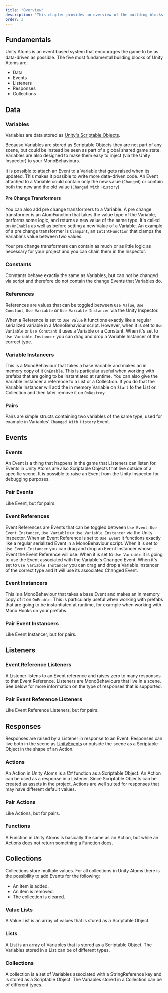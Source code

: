 ```yaml
---
title: "Overview"
description: "This chapter provides an overview of the building blocks and concepts of Unity Atoms. This knowledge helps you better understand a new way of thinking about data and state in your project."
order: 3
---
```


Fundamentals
------------

Unity Atoms is an event based system that encourages the game to be as data-driven as possible. The five most fundamental building blocks of Unity Atoms are:

*   Data
*   Events
*   Listeners
*   Responses
*   Collections

Data
----

### Variables

Variables are data stored as [Unity's Scriptable Objects](https://docs.unity3d.com/Manual/class-ScriptableObject.html).

Because Variables are stored as Scriptable Objects they are not part of any scene, but could be instead be seen as part of a global shared game state. Variables are also designed to make them easy to inject (via the Unity Inspector) to your MonoBehaviours.

It is possible to attach an Event to a Variable that gets raised when its updated. This makes it possible to write more data-driven code. An Event attached to a Variable could contain only the new value (`Changed`) or contain both the new and the old value (`Changed With History`)

#### Pre Change Transformers

You can also add pre change transformers to a Variable. A pre change transformer is an AtomFunction that takes the value type of the Variable, performs some logic, and returns a new value of the same type. It's called on `OnEnable` as well as before setting a new Value of a Variable. An example of a pre change transformer is `ClampInt`, an `IntIntFunction` that clamps the Variable's value between two values.

Your pre change transformers can contain as much or as little logic as necessary for your project and you can chain them in the Inspector.

### Constants

Constants behave exactly the same as Variables, but can not be changed via script and therefore do not contain the change Events that Variables do.

### References

References are values that can be toggled between `Use Value`, `Use Constant`, `Use Variable` or `Use Variable Instancer` via the Unity Inspector.

When a Reference is set to `Use Value` it functions exactly like a regular serialized variable in a MonoBehaviour script. However, when it is set to `Use Variable` or `Use Constant` it uses a Variable or a Constant. When it's set to `Use Variable Instancer` you can drag and drop a Variable Instancer of the correct type.

### Variable Instancers

This is a MonoBehaviour that takes a base Variable and makes an in memory copy of it `OnEnable`. This is particular useful when working with prefabs that are going to be instantiated at runtime. You can also give the Variable Instancer a reference to a List or a Collection. If you do that the Variable Instancer will add the in memory Variable on `Start` to the List or Collection and then later remove it on `OnDestroy`.

### Pairs

Pairs are simple structs containing two variables of the same type, used for example in Variables' `Changed With History` Event.

Events
------

### Events

An Event is a thing that happens in the game that Listeners can listen for. Events in Unity Atoms are also Scriptable Objects that live outside of a specific scene. It is possible to raise an Event from the Unity Inspector for debugging purposes.

### Pair Events

Like Event, but for pairs.

### Event References

Event References are Events that can be toggled between `Use Event`, `Use Event Instancer`, `Use Variable` or `Use Variable Instancer` via the Unity Inspector. When an Event Reference is set to `Use Event` it functions exactly like a regular serialized Event in a MonoBehaviour script. When it is set to `Use Event Instancer` you can drag and drop an Event Instancer whose Event the Event Reference will use. When it is set to `Use Variable` it is going to use the Event associated with the Variable's Changed Event. When it's set to `Use Variable Instancer` you can drag and drop a Variable Instancer of the correct type and it will use its associated Changed Event.

### Event Instancers

This is a MonoBehaviour that takes a base Event and makes an in memory copy of it on `OnEnable`. This is particularly useful when working with prefabs that are going to be instantiated at runtime, for example when working with Mono Hooks on your prefabs.

### Pair Event Instancers

Like Event Instancer, but for pairs.

Listeners
---------

### Event Reference Listeners

A Listener listens to an Event reference and raises zero to many responses to that Event Reference. Listeners are MonoBehaviours that live in a scene. See below for more information on the type of responses that is supported.

### Pair Event Reference Listeners

Like Event Reference Listeners, but for pairs.

Responses
---------

Responses are raised by a Listener in response to an Event. Responses can live both in the scene as [UnityEvents](https://docs.unity3d.com/ScriptReference/Events.UnityEvent.html) or outside the scene as a Scriptable Object in the shape of an Action.

### Actions

An Action in Unity Atoms is a C# function as a Scriptable Object. An Action can be used as a response in a Listener. Since Scriptable Objects can be created as assets in the project, Actions are well suited for responses that may have different default values.

### Pair Actions

Like Actions, but for pairs.

### Functions

A Function in Unity Atoms is basically the same as an Action, but while an Actions does not return something a Function does.

Collections
-----------

Collections store multiple values. For all collections in Unity Atoms there is the possibility to add Events for the following:

*   An item is added.
*   An item is removed.
*   The collection is cleared.

### Value Lists

A Value List is an array of values that is stored as a Scriptable Object.

### Lists

A List is an array of Variables that is stored as a Scriptable Object. The Variables stored in a List can be of different types.

### Collections

A collection is a set of Variables associated with a StringReference key and is stored as a Scriptable Object. The Variables stored in a Collection can be of different types.
